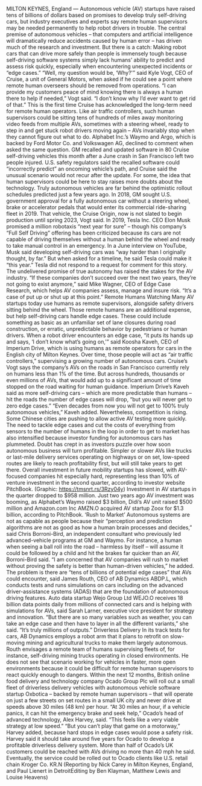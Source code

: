 MILTON KEYNES, England — Autonomous vehicle (AV) startups have raised tens of billions of dollars based on promises to develop truly self-driving cars, but industry executives and experts say remote human supervisors may be needed permanently to help robot drivers in trouble.
The central premise of autonomous vehicles – that computers and artificial intelligence will dramatically reduce accidents caused by human error – has driven much of the research and investment.
But there is a catch: Making robot cars that can drive more safely than people is immensely tough because self-driving software systems simply lack humans’ ability to predict and assess risk quickly, especially when encountering unexpected incidents or “edge cases.”
“Well, my question would be, ‘Why?'” said Kyle Vogt, CEO of Cruise, a unit of General Motors, when asked if he could see a point where remote human overseers should be removed from operations.
“I can provide my customers peace of mind knowing there is always a human there to help if needed,” Vogt said. “I don’t know why I’d ever want to get rid of that.”
This is the first time Cruise has acknowledged the long-term need for remote human operators.
Like air traffic controllers, such human supervisors could be sitting tens of hundreds of miles away monitoring video feeds from multiple AVs, sometimes with a steering wheel, ready to step in and get stuck robot drivers moving again – AVs invariably stop when they cannot figure out what to do.
Alphabet Inc.’s Waymo and Argo, which is backed by Ford Motor Co. and Volkswagen AG, declined to comment when asked the same question.
GM recalled and updated software in 80 Cruise self-driving vehicles this month after a June crash in San Francisco left two people injured. U.S. safety regulators said the recalled software could “incorrectly predict” an oncoming vehicle’s path, and Cruise said the unusual scenario would not recur after the update.
For some, the idea that human supervisors could be here to stay raises more doubts about the technology.
Truly autonomous vehicles are far behind the optimistic rollout schedules predicted just a few years ago.
In 2018, GM sought U.S. government approval for a fully autonomous car without a steering wheel, brake or accelerator pedals that would enter its commercial ride-sharing fleet in 2019. That vehicle, the Cruise Origin, now is not slated to begin production until spring 2023, Vogt said.
In 2019, Tesla Inc. CEO Elon Musk promised a million robotaxis “next year for sure” – though his company’s “Full Self Driving” offering has been criticized because its cars are not capable of driving themselves without a human behind the wheel and ready to take manual control in an emergency.
In a June interview on YouTube, Musk said developing self-driving cars was “way harder than I originally thought, by far.” But when asked for a timeline, he said Tesla could make it “this year.”
Tesla did not respond to a request for comment for this story.
The undelivered promise of true autonomy has raised the stakes for the AV industry.
“If these companies don’t succeed over the next two years, they’re not going to exist anymore,” said Mike Wagner, CEO of Edge Case Research, which helps AV companies assess, manage and insure risk. “It’s a case of put up or shut up at this point.”
Remote Humans Watching
Many AV startups today use humans as remote supervisors, alongside safety drivers sitting behind the wheel.
Those remote humans are an additional expense, but help self-driving cars handle edge cases. These could include something as basic as an unfamiliar set of lane closures during road construction, or erratic, unpredictable behavior by pedestrians or human drivers.
When a robot driver encounters an edge case, “it puts its hands up and says, ‘I don’t know what’s going on,'” said Koosha Kaveh, CEO of Imperium Drive, which is using humans as remote operators for cars in the English city of Milton Keynes. Over time, those people will act as “air traffic controllers,” supervising a growing number of autonomous cars.
Cruise’s Vogt says the company’s AVs on the roads in San Francisco currently rely on humans less than 1% of the time. But across hundreds, thousands or even millions of AVs, that would add up to a significant amount of time stopped on the road waiting for human guidance.
Imperium Drive’s Kaveh said as more self-driving cars – which are more predictable than humans – hit the roads the number of edge cases will drop, “but you will never get to zero edge cases.”
“Even decades from now you will not get to 100% truly autonomous vehicles,” Kaveh added.
Nevertheless, competition is rising. Some Chinese cities are pushing to allow active AV testing more quickly.
The need to tackle edge cases and cut the costs of everything from sensors to the number of humans in the loop in order to get to market has also intensified because investor funding for autonomous cars has plummeted.
Doubt has crept in as investors puzzle over how soon autonomous business will turn profitable. Simpler or slower AVs like trucks or last-mile delivery services operating on highways or on set, low-speed routes are likely to reach profitability first, but will still take years to get there.
Overall investment in future mobility startups has slowed, with AV-focused companies hit especially hard, representing less than 10% of venture investment in the second quarter, according to investor website PitchBook. (Graphic: https://tmsnrt.rs/3Rzy04y)
Investment in AV startups in the quarter dropped to $958 million. Just two years ago AV investment was booming, as Alphabet’s Waymo raised $3 billion, Didi’s AV unit raised $500 million and Amazon.com Inc AMZN.O acquired AV startup Zoox for $1.3 billion, according to PitchBook.
‘Rush to Market’
Autonomous systems are not as capable as people because their “perception and prediction algorithms are not as good as how a human brain processes and decides,” said Chris Borroni-Bird, an independent consultant who previously led advanced-vehicle programs at GM and Waymo.
For instance, a human when seeing a ball roll into the road – harmless by itself – will assume it could be followed by a child and hit the brakes far quicker than an AV, Borroni-Bird said.
“I am concerned that AV companies will rush to market without proving the safety is better than human-driven vehicles,” he added.
The problem is there are “tens of billions of potential edge cases” that AVs could encounter, said James Routh, CEO of AB Dynamics ABDP.L, which conducts tests and runs simulations on cars including on the advanced driver-assistance systems (ADAS) that are the foundation of autonomous driving features.
Auto data startup Wejo Group Ltd WEJO.O receives 18 billion data points daily from millions of connected cars and is helping with simulations for AVs, said Sarah Larner, executive vice president for strategy and innovation.
“But there are so many variables such as weather, you can take an edge case and then have to layer in all the different variants,” she said. “It’s truly millions of outputs.”
Driverless Delivery
In its track tests for cars, AB Dynamics employs a robot arm that it plans to retrofit on slow-moving mining and agricultural trucks to make them largely autonomous.
Routh envisages a remote team of humans supervising fleets of, for instance, self-driving mining trucks operating in closed environments.
He does not see that scenario working for vehicles in faster, more open environments because it could be difficult for remote human supervisors to react quickly enough to dangers.
Within the next 12 months, British online food delivery and technology company Ocado Group Plc will roll out a small fleet of driverless delivery vehicles with autonomous vehicle software startup Oxbotica – backed by remote human supervisors – that will operate on just a few streets on set routes in a small UK city and never drive at speeds above 30 miles (48 km) per hour.
“At 30 miles an hour, if a vehicle panics, it can hit the emergency brake and seek help,” Ocado’s head of advanced technology, Alex Harvey, said. “This feels like a very viable strategy at low speed.”
“But you can’t play that game on a motorway,” Harvey added, because hard stops in edge cases would pose a safety risk.
Harvey said it should take around five years for Ocado to develop a profitable driverless delivery system. More than half of Ocado’s UK customers could be reached with AVs driving no more than 40 mph he said. Eventually, the service could be rolled out to Ocado clients like U.S. retail chain Kroger Co. KR.N
(Reporting by Nick Carey in Milton Keynes, England, and Paul Lienert in DetroitEditing by Ben Klayman, Matthew Lewis and Louise Heavens)